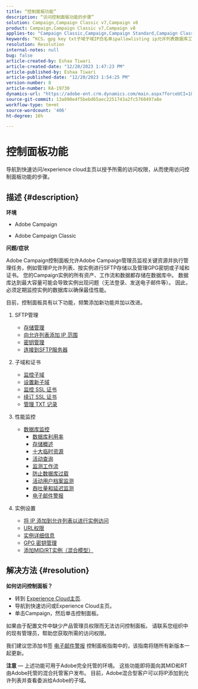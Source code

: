 ```yaml
---
title: “控制面板功能”
description: “访问控制面板功能的步骤”
solution: Campaign,Campaign Classic v7,Campaign v8
product: Campaign,Campaign Classic v7,Campaign v8
applies-to: "Campaign Classic,Campaign,Campaign Standard,Campaign Classic v7,Campaign v8"
keywords: “KCS，gpg key txt子域子域IP白名单ipallowlisting ip允许列表数据库工作流委派cname csr ssl sftp txt url权限监视吞吐量”
resolution: Resolution
internal-notes: null
bug: false
article-created-by: Eshaa Tiwari
article-created-date: "12/20/2023 1:47:23 PM"
article-published-by: Eshaa Tiwari
article-published-date: "12/20/2023 1:54:25 PM"
version-number: 8
article-number: KA-19730
dynamics-url: "https://adobe-ent.crm.dynamics.com/main.aspx?forceUCI=1&pagetype=entityrecord&etn=knowledgearticle&id=4c68374a-3e9f-ee11-be37-6045bd0065f9"
source-git-commit: 13a890e4f5bebd65aec2251743a2fc5760497a8e
workflow-type: tm+mt
source-wordcount: '406'
ht-degree: 16%

---
```


# 控制面板功能


导航到快速访问/experience cloud主页以授予所需的访问权限，从而使用访问控制面板功能的步骤。

## 描述 {#description}


<b>环境</b>

- Adobe Campaign

- Adobe Campaign Classic

<b>问题/症状</b>

Adobe Campaign控制面板允许Adobe Campaign管理员监视关键资源并执行管理任务，例如管理IP允许列表、按实例进行SFTP存储以及管理GPG密钥或子域和证书。 您的Campaign实例的所有资产、工作流和数据都存储在数据库中。 数据库达到最大容量可能会导致实例出现问题（无法登录、发送电子邮件等）。 因此，必须定期监控实例的数据库以确保最佳性能。

目前，控制面板具有以下功能，频繁添加新功能并加以改进。

1. SFTP管理
   - [存储管理](https://experienceleague.adobe.com/docs/control-panel/using/sftp-management/sftp-storage-management.html?lang=en)
   - [向允许列表添加 IP 范围](https://experienceleague.adobe.com/docs/control-panel/using/sftp-management/ip-range-allow-listing.html?lang=en)
   - [密钥管理](https://experienceleague.adobe.com/docs/control-panel/using/sftp-management/key-management.html?lang=en)
   - [连接到SFTP服务器](https://experienceleague.adobe.com/docs/control-panel/using/sftp-management/logging-into-sftp-server.html?lang=en)
2. 子域和证书
   - [监控子域](https://experienceleague.adobe.com/docs/control-panel/using/subdomains-and-certificates/monitoring-subdomains.html?lang=en)
   - [设置新子域](https://experienceleague.adobe.com/docs/control-panel/using/subdomains-and-certificates/setting-up-new-subdomain.html?lang=en)
   - [监控 SSL 证书](https://experienceleague.adobe.com/docs/control-panel/using/subdomains-and-certificates/monitoring-ssl-certificates.html?lang=en)
   - [续订 SSL 证书](https://experienceleague.adobe.com/docs/control-panel/using/subdomains-and-certificates/renewing-subdomain-certificate.html?lang=en)
   - [管理 TXT 记录](https://experienceleague.adobe.com/docs/control-panel/using/subdomains-and-certificates/managing-txt-records.html?lang=en)
3. 性能监控
   - [数据库监控](https://experienceleague.adobe.com/docs/control-panel/using/performance-monitoring/database-monitoring/database-monitoring.html?lang=zh-Hans)
      - [数据库利用率](https://experienceleague.adobe.com/docs/control-panel/using/performance-monitoring/database-monitoring/database-utilization.html?lang=en)
      - [存储概述](https://experienceleague.adobe.com/docs/control-panel/using/performance-monitoring/database-monitoring/database-storage-overview.html?lang=en)
      - [十大临时资源](https://experienceleague.adobe.com/docs/control-panel/using/performance-monitoring/database-monitoring/database-top-ten-resources.html?lang=en)
      - [活动查询](https://experienceleague.adobe.com/docs/control-panel/using/performance-monitoring/database-monitoring/database-active-queries.html?lang=en)
      - [监测工作流](https://experienceleague.adobe.com/docs/control-panel/using/performance-monitoring/database-monitoring/workflow-monitoring.html?lang=zh-Hans)
      - [防止数据库过载](https://experienceleague.adobe.com/docs/control-panel/using/performance-monitoring/database-monitoring/database-preventing-overload.html?lang=en)
      - [活动用户档案监测](https://experienceleague.adobe.com/docs/control-panel/using/performance-monitoring/active-profiles-monitoring.html?lang=en)
      - [吞吐量和延迟监测](https://experienceleague.adobe.com/docs/control-panel/using/performance-monitoring/thoughputs-latencies.html?lang=en)
      - [电子邮件警报](https://experienceleague.adobe.com/docs/control-panel/using/email-alerting.html?lang=en)
4. 实例设置

   - [将 IP 添加到允许列表以进行实例访问](https://experienceleague.adobe.com/docs/control-panel/using/instances-settings/ip-allow-listing-instance-access.html?lang=en)
   - [URL权限](https://experienceleague.adobe.com/docs/control-panel/using/instances-settings/url-permissions.html?lang=en)
   - [实例详细信息](https://experienceleague.adobe.com/docs/control-panel/using/instances-settings/instance-details.html?lang=en)
   - [GPG 密钥管理](https://experienceleague.adobe.com/docs/control-panel/using/instances-settings/gpg-keys-management.html?lang=en)
   - [添加MID/RT实例（混合模型）](https://experienceleague.adobe.com/docs/control-panel/using/instances-settings/external-accounts.html?lang=en)



## 解决方法 {#resolution}


<b>如何访问控制面板？ </b>

- 转到 [Experience Cloud主页](https://experiencecloud.adobe.com).
- 导航到快速访问或Experience Cloud主页。
- 单击Campaign，然后单击控制面板。


如果由于配置文件中缺少产品管理员权限而无法访问控制面板。 请联系您组织中的现有管理员，帮助您获取所需的访问权限。

我们建议您添加书签 [电子邮件警报](https://experienceleague.adobe.com/docs/control-panel/using/alerts-events/email-alerting.html) 控制面板指南中的，该指南将随所有新版本一起更新。

<b>注意</b>  — 上述功能可用于Adobe完全托管的环境。 这些功能即将面向其MID和RT由Adobe托管的混合托管客户发布。 目前，Adobe混合型客户可以将IP添加到允许列表并查看委派给Adobe的子域。
